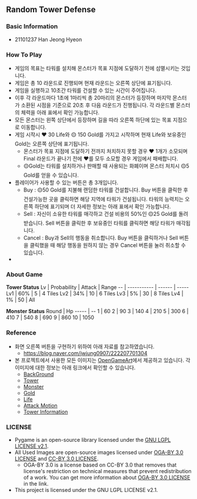 ## Random Tower Defense
### Basic Information
* 21101237 Han Jeong Hyeon

### How To Play
* 게임의 목표는 타워를 설치해 몬스터가 목표 지점에 도달하기 전에 섬멸시키는 것입니다.
* 게임은 총 10 라운드로 진행되며 현재 라운드는 오른쪽 상단에 표기됩니다. 
* 게임을 실행하고 10초간 타워를 건설할 수 있는 시간이 주어집니다.
* 이후 각 라운드마다 1초에 1마리씩 총 20마리의 몬스터가 등장하며 마지막 몬스터가 소환된 시점을 기준으로 20초 후 다음 라운드가 진행됩니다. 각 라운드별 몬스터의 체력을 아래 표에서 확인 가능합니다.
* 모든 몬스터는 왼쪽 상단에서 등장하며 길을 따라 오른쪽 하단에 있는 목표 지점으로 이동합니다.
* 게임 시작시 :heart: 30 Life와 :yellow_circle: 150 Gold를 가지고 시작하며 현재 Life와 보유중인 Gold는 오른쪽 상단에 표기됩니다.
  * 몬스터가 목표 지점에 도달하기 전까지 처치하지 못할 경우 :heart: 1개가 소모되며 Final 라운드가 끝나기 전에 :heart:를 모두 소모할 경우 게임에서 패배합니다.
  * :yellow_circle:Gold는 타워를 설치하거나 판매할 때 사용되는 화폐이며 몬스터 처치시 :yellow_circle:5 Gold를 얻을 수 있습니다.
* 플레이어가 사용할 수 있는 버튼은 총 3개입니다.
  * Buy : :yellow_circle:50 Gold를 지불해 랜덤한 타워를 건설합니다. Buy 버튼을 클릭한 후 건설가능한 곳을 클릭하면 해당 지역에 타워가 건설됩니다. 타워의 능력치는 오른쪽 하단에 표기되며 더 자세한 정보는 아래 표에서 확인 가능합니다.
  * Sell : 자신이 소유한 타워를 매각하고 건설 비용의 50%인 :yellow_circle:25 Gold를 돌려받습니다. Sell 버튼을 클릭한 후 보유중인 타워를 클릭하면 해당 타워가 매각됩니다.
  * Cancel : Buy과 Sell의 행동을 취소합니다. Buy 버튼을 클릭하거나 Sell 버튼을 클릭했을 때 해당 행동을 원하지 않는 경우 Cancel 버튼을 눌러 취소할 수 있습니다.
* 
### About Game
**Tower Status**
Lv | Probability | Attack | Range
-- | ----------- | ------ | -----
Lv1 | 60% | 5 | 4 Tiles
Lv2 | 34% | 10 | 6 Tiles
Lv3 | 5% | 30 | 8 Tiles
Lv4 | 1% | 50 | All

**Monster Status**
Round | Hp
----- | --
1 | 60
2 | 90
3 | 140
4 | 210
5 | 300
6 | 410
7 | 540
8 | 690
9 | 860
10 | 1050

### 

### Reference
* 화면 오른쪽 버튼을 구현하기 위하여 아래 자료를 참고하였습니다.
  * https://blog.naver.com/jwjung0907/222207701304
* 본 프로젝트에서 사용한 모든 이미지는 [OpenGameArt](https://opengameart.org/)에서 제공하고 있습니다. 각 이미지에 대한 정보는 아래 링크에서 확인할 수 있습니다.
  * [BackGround](https://opengameart.org/content/grass-textures-tiles)
  * [Tower]()
  * [Monster]()
  * [Gold]()
  * [Life]()
  * [Attack Motion]()
  * [Tower Information]()

### LICENSE
* Pygame is an open-source library licensed under the [GNU LGPL LICENSE v2.1](https://www.pygame.org/docs/LGPL.txt).
* All Used Images are open-source images licensed under [OGA-BY 3.0 LICENSE](https://static.opengameart.org/OGA-BY-3.0.txt) and [CC-BY 3.0 LICENSE](https://creativecommons.org/licenses/by/3.0/).
  * OGA-BY 3.0 is a license based on CC-BY 3.0 that removes that license's restriction on technical measures that prevent redistribution of a work. You can get more information about [OGA-BY 3.0 LICENSE](https://www.pygame.org/docs/LGPL.txt) in the link.
* This project is licensed under the GNU LGPL LICENSE v2.1.
